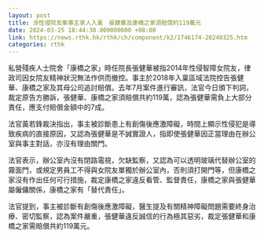 ```yaml
---
layout: post
title: 涉性侵院友案事主家人入稟　張健華及康橋之家須賠償約119萬元
date: 2024-03-25 18:44:30.000000000 +08:00
link: https://news.rthk.hk/rthk/ch/component/k2/1746174-20240325.htm
categories: rthk
---
```


私營殘疾人士院舍「康橋之家」時任院長張健華被指2014年性侵智障女院友，律政司因女院友精神狀況無法作供而撤控。事主於2018年入稟區域法院控告張健華、康橋之家及其母公司追討賠償。去年7月案件進行審訊，法官今日頒下判詞，裁定原告方勝訴，張健華、康橋之家須賠償共約119萬，認為張健華需負上大部分責任，應支付賠償金額中的7成。

法官黃若鋒裁決指出，事主被診斷患上有創傷後應激障礙，時間上顯示性侵犯是導致疾病的直接原因，又認為張健華是不誠實證人，指即使張健華因正當理由在辦公室與事主對話，亦沒有理由關門。

法官表示，辦公室內沒有閉路電視，欠缺監察，又認為可以透明玻璃代替辦公室的霧面門，或規定男員工不得與女院友單獨於辦公室內，否則須打開門等，但康橋之家沒有作出任何可行措施，裁定康橋之家違反看管、監督責任，康橋之家與張健華屬僱傭關係，康橋之家有「替代責任」。

法官提到，事主被診斷有創傷後應激障礙，醫生提及有關精神障礙問題需要終身治療、密切監察，認為案件嚴重，張健華違反誠信的行為極其惡劣，裁定張健華和康橋之家需賠償共約119萬元。
